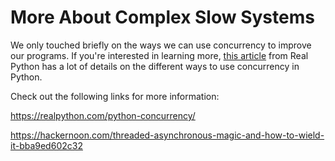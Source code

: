 # More About Complex Slow Systems

We only touched briefly on the ways we can use concurrency to improve our programs. If you're interested in learning more, [this article](https://realpython.com/python-concurrency/) from Real Python has a lot of details on the different ways to use concurrency in Python.

Check out the following links for more information:

https://realpython.com/python-concurrency/

https://hackernoon.com/threaded-asynchronous-magic-and-how-to-wield-it-bba9ed602c32